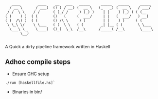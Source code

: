 ```

   ____        ____    __   ___   _____     _____   _____     _____  
  / __ \      / ___)  () ) / __) (  __ \   (_   _) (  __ \   / ___/  
 / /  \ \    / /      ( (_/ /     ) )_) )    | |    ) )_) ) ( (__    
( (    ) )  ( (       ()   (     (  ___/     | |   (  ___/   ) __)   
( (  /\) )  ( (       () /\ \     ) )        | |    ) )     ( (      
 \ \_\ \/    \ \___   ( (  \ \   ( (        _| |__ ( (       \ \___  
  \___\ \_    \____)  ()_)  \_\  /__\      /_____( /__\       \____\ 
       \__)                                                          


```

<!-- vscode-markdown-toc -->

<!-- vscode-markdown-toc-config
	numbering=true
	autoSave=true
	/vscode-markdown-toc-config -->
<!-- /vscode-markdown-toc -->


A Quick a dirty pipeline framework written in Haskell

## <a name='Adhoccompilesteps'></a>Adhoc compile steps

- Ensure GHC setup

```
./run [haskellfile.hs]`
```

- Binaries in bin/

